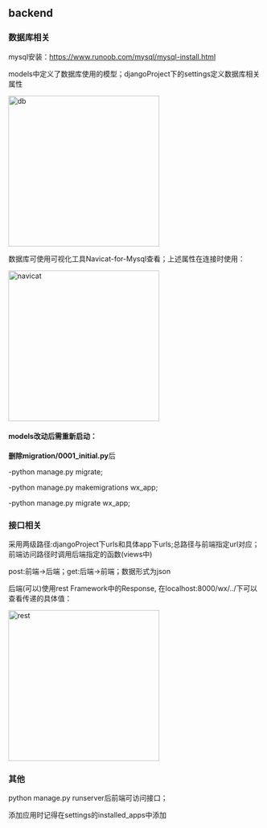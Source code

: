 ## backend

### 数据库相关

mysql安装：https://www.runoob.com/mysql/mysql-install.html

models中定义了数据库使用的模型；djangoProject下的settings定义数据库相关属性

<img src="https://user-images.githubusercontent.com/57995255/144731045-3b699ffa-30f3-4c9f-ae58-233bd1a5065d.png" width=300 alt="db"/>

数据库可使用可视化工具Navicat-for-Mysql查看；上述属性在连接时使用：

<img src="https://user-images.githubusercontent.com/57995255/144731230-5b2b7529-cf5e-4309-ac11-da1595ec08c8.png" width=300 alt="navicat"/>

#### models改动后需重新启动：

**删除migration/0001_initial.py**后

-python manage.py migrate; 

-python manage.py makemigrations wx_app; 

-python manage.py migrate wx_app;

### 接口相关

采用两级路径:djangoProject下urls和具体app下urls;总路径与前端指定url对应；前端访问路径时调用后端指定的函数(views中)

post:前端->后端；get:后端->前端；数据形式为json

后端(可以)使用rest Framework中的Response, 在localhost:8000/wx/../下可以查看传递的具体值：

<img src="https://user-images.githubusercontent.com/57995255/144731398-8edc0aa1-b16c-4b59-ab57-428961afd6e2.png" width=300 alt="rest"/>

### 其他

python manage.py runserver后前端可访问接口；

添加应用时记得在settings的installed_apps中添加


